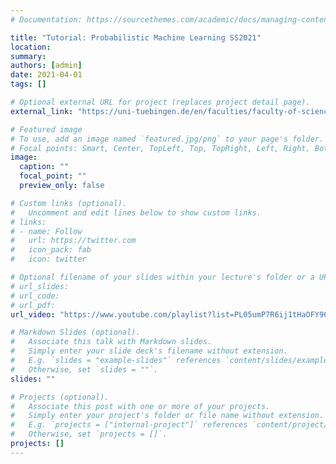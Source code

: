 ```yaml
---
# Documentation: https://sourcethemes.com/academic/docs/managing-content/

title: "Tutorial: Probabilistic Machine Learning SS2021"
location:
summary:
authors: [admin]
date: 2021-04-01
tags: []

# Optional external URL for project (replaces project detail page).
external_link: "https://uni-tuebingen.de/en/faculties/faculty-of-science/departments/computer-science/lehrstuehle/methods-of-machine-learning/probabilistic-machine-learning/"

# Featured image
# To use, add an image named `featured.jpg/png` to your page's folder.
# Focal points: Smart, Center, TopLeft, Top, TopRight, Left, Right, BottomLeft, Bottom, BottomRight.
image:
  caption: ""
  focal_point: ""
  preview_only: false

# Custom links (optional).
#   Uncomment and edit lines below to show custom links.
# links:
# - name: Follow
#   url: https://twitter.com
#   icon_pack: fab
#   icon: twitter

# Optional filename of your slides within your lecture's folder or a URL.
# url_slides:
# url_code:
# url_pdf:
url_video: "https://www.youtube.com/playlist?list=PL05umP7R6ij1tHaOFY96m5uX3J21a6yNd"

# Markdown Slides (optional).
#   Associate this talk with Markdown slides.
#   Simply enter your slide deck's filename without extension.
#   E.g. `slides = "example-slides"` references `content/slides/example-slides.md`.
#   Otherwise, set `slides = ""`.
slides: ""

# Projects (optional).
#   Associate this post with one or more of your projects.
#   Simply enter your project's folder or file name without extension.
#   E.g. `projects = ["internal-project"]` references `content/project/deep-learning/index.md`.
#   Otherwise, set `projects = []`.
projects: []
---
```

